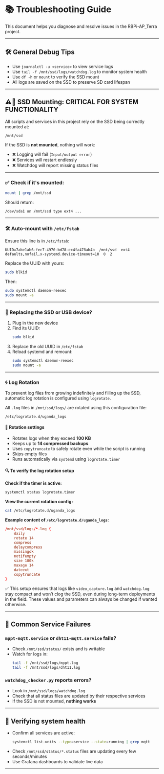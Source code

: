# 📚 Troubleshooting Guide

This document helps you diagnose and resolve issues in the RBPi-AP_Terra project.

---

## 🛠️ General Debug Tips

- Use `journalctl -u <service>` to view service logs
- Use `tail -f /mnt/ssd/logs/watchdog.log` to monitor system health
- Use `df -h` or `mount` to verify the SSD mount
- All logs are saved on the SSD to preserve SD card lifespan

---

## ⚠️🔌 SSD Mounting: CRITICAL FOR SYSTEM FUNCTIONALITY

All scripts and services in this project rely on the SSD being correctly mounted at:

```
/mnt/ssd
```

If the SSD is **not mounted**, nothing will work:
- ❌ Logging will fail (`Input/output error`)
- ❌ Services will restart endlessly
- ❌ Watchdog will report missing status files

---

### ✅ Check if it's mounted:
```bash
mount | grep /mnt/ssd
```

Should return:
```
/dev/sda1 on /mnt/ssd type ext4 ...
```

---

### 🛠 Auto-mount with `/etc/fstab`

Ensure this line is in `/etc/fstab`:

```fstab
UUID=7abe1ab6-fec7-4970-bd78-ec4fa478ab4b  /mnt/ssd  ext4  defaults,nofail,x-systemd.device-timeout=10  0  2
```

Replace the UUID with yours:
```bash
sudo blkid
```

Then:
```bash
sudo systemctl daemon-reexec
sudo mount -a
```

---

### 🔄 Replacing the SSD or USB device?

1. Plug in the new device
2. Find its UUID:
   ```bash
   sudo blkid
   ```
3. Replace the old UUID in `/etc/fstab`
4. Reload systemd and remount:
   ```bash
   sudo systemctl daemon-reexec
   sudo mount -a
   ```

---

### 🌀 Log Rotation

To prevent log files from growing indefinitely and filling up the SSD, automatic log rotation is configured using `logrotate`.

All `.log` files in `/mnt/ssd/logs/` are rotated using this configuration file:

`/etc/logrotate.d/uganda_logs`

#### 🔧 Rotation settings

* Rotates logs when they exceed **100 KB**
* Keeps up to **14 compressed backups**
* Uses `copytruncate` to safely rotate even while the script is running
* Skips empty files
* Runs automatically via `systemd` using `logrotate.timer`

#### 🔍 To verify the log rotation setup

**Check if the timer is active:**

```bash
systemctl status logrotate.timer
```

**View the current rotation config:**

```bash
cat /etc/logrotate.d/uganda_logs
```

**Example content of `/etc/logrotate.d/uganda_logs`:**

```conf
/mnt/ssd/logs/*.log {
    daily
    rotate 14
    compress
    delaycompress
    missingok
    notifempty
    size 100k
    maxage 14
    dateext
    copytruncate
}
```

✅ This setup ensures that logs like `video_capture.log` and `watchdog.log` stay compact and won’t clog the SSD, even during long-term deployments in the field. These values and parameters can always be changed if wanted otherwise.

---


## 🐛 Common Service Failures

### `mppt-mqtt.service` or `dht11-mqtt.service` fails?

- Check `/mnt/ssd/status/` exists and is writable
- Watch for logs in:
  ```bash
  tail -f /mnt/ssd/logs/mppt.log
  tail -f /mnt/ssd/logs/dht11.log
  ```

### `watchdog_checker.py` reports errors?

- Look in `/mnt/ssd/logs/watchdog.log`
- Check that all status files are updated by their respective services
- If the SSD is not mounted, **nothing works**

---

## 🧪 Verifying system health

- Confirm all services are active:
  ```bash
  systemctl list-units --type=service --state=running | grep mqtt
  ```
- Check `/mnt/ssd/status/*.status` files are updating every few seconds/minutes
- Use Grafana dashboards to validate live data

---
